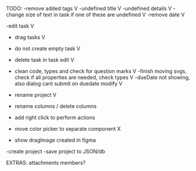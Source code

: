 TODO:
-remove added tags V
-undefined title V
-undefined details V
-change size of text in task if one of these are undefined V
-remove date V

-edit task V

- drag tasks V

- do not create empty task V
- delete task in task edit V

- clean code, types and check for question marks V
-finish moving svgs, check if all properties are needed, check types V
-dueDate not showing, also dialog cant submit on duedate modify V

- rename project V

- rename columns / delete columns
- add right click to perform actions

- move color picker to separate component X

- show dragImage created in figma


-create project
-save project to JSON/db

EXTRAS:
attachments
members?

